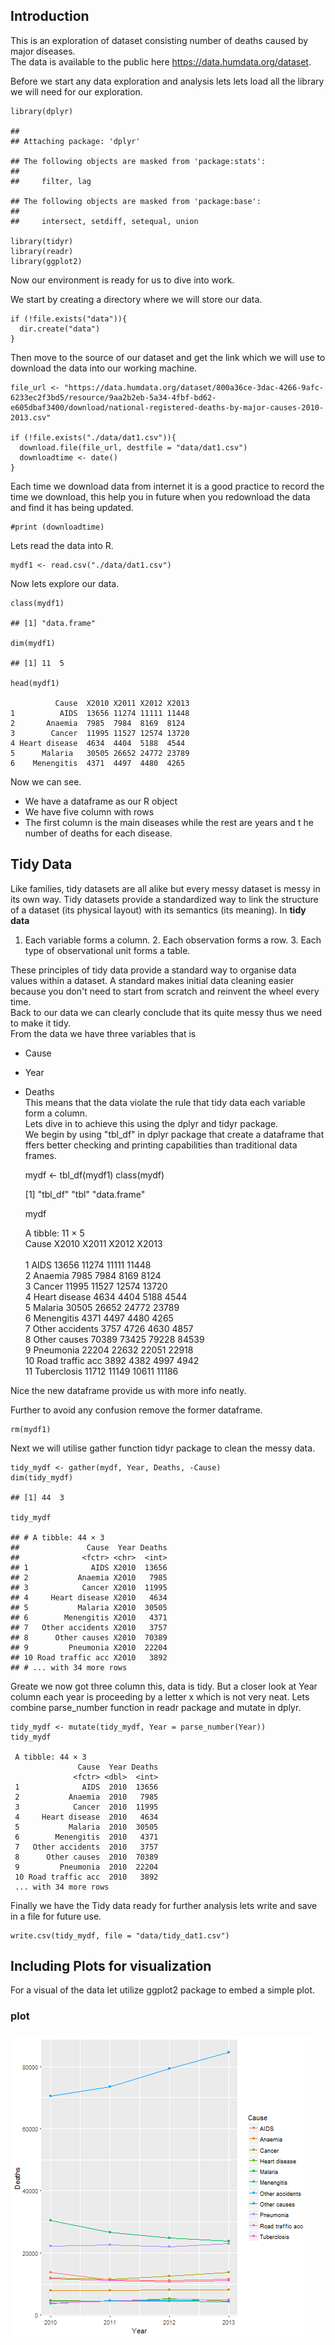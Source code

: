 Introduction
------------

This is an exploration of dataset consisting number of deaths caused by
major diseases.  
The data is available to the public here
<https://data.humdata.org/dataset>.

Before we start any data exploration and analysis lets lets load all the
library we will need for our exploration.

    library(dplyr)

    ## 
    ## Attaching package: 'dplyr'

    ## The following objects are masked from 'package:stats':
    ## 
    ##     filter, lag

    ## The following objects are masked from 'package:base':
    ## 
    ##     intersect, setdiff, setequal, union

    library(tidyr)
    library(readr)
    library(ggplot2)

Now our environment is ready for us to dive into work.

We start by creating a directory where we will store our data.

    if (!file.exists("data")){
      dir.create("data")
    }

Then move to the source of our dataset and get the link which we will
use to download the data into our working machine.

    file_url <- "https://data.humdata.org/dataset/800a36ce-3dac-4266-9afc-6233ec2f3bd5/resource/9aa2b2eb-5a34-4fbf-bd62-e605dbaf3400/download/national-registered-deaths-by-major-causes-2010-2013.csv"  

    if (!file.exists("./data/dat1.csv")){
      download.file(file_url, destfile = "data/dat1.csv") 
      downloadtime <- date()
    }

Each time we download data from internet it is a good practice to record
the time we download, this help you in future when you redownload the
data and find it has being updated.

    #print (downloadtime)

Lets read the data into R.

    mydf1 <- read.csv("./data/dat1.csv")

Now lets explore our data.

    class(mydf1)

    ## [1] "data.frame"

    dim(mydf1)

    ## [1] 11  5

    head(mydf1)

              Cause  X2010 X2011 X2012 X2013
    1          AIDS  13656 11274 11111 11448
    2       Anaemia  7985  7984  8169  8124
    3        Cancer  11995 11527 12574 13720
    4 Heart disease  4634  4404  5188  4544
    5      Malaria   30505 26652 24772 23789
    6    Menengitis  4371  4497  4480  4265

Now we can see.  
+ We have a dataframe as our R object  
+ We have five column with rows  
+ The first column is the main diseases while the rest are years and t
he number of deaths for each disease.

Tidy Data
---------

Like families, tidy datasets are all alike but every messy dataset is
messy in its own way. Tidy datasets provide a standardized way to link
the structure of a dataset (its physical layout) with its semantics (its
meaning). In **tidy data**  
1. Each variable forms a column. 2. Each observation forms a row. 3.
Each type of observational unit forms a table.

These principles of tidy data provide a standard way to organise data
values within a dataset. A standard makes initial data cleaning easier
because you don't need to start from scratch and reinvent the wheel
every time.  
Back to our data we can clearly conclude that its quite messy thus we
need to make it tidy.  
From the data we have three variables that is  
+ Cause  
+ Year  
+ Deaths  
This means that the data violate the rule that tidy data each variable
form a column.  
Lets dive in to achieve this using the dplyr and tidyr package.  
We begin by using "tbl\_df" in dplyr package that create a dataframe
that ffers better checking and printing capabilities than traditional
data frames.

    mydf <- tbl_df(mydf1)
    class(mydf)   

    [1] "tbl_df"     "tbl"        "data.frame"   

    mydf   

     A tibble: 11 × 5   
                   Cause X2010 X2011 X2012 X2013   
                  <fctr> <int> <int> <int> <int>   
     1              AIDS 13656 11274 11111 11448   
     2           Anaemia  7985  7984  8169  8124   
     3            Cancer 11995 11527 12574 13720   
     4     Heart disease  4634  4404  5188  4544   
     5           Malaria 30505 26652 24772 23789   
     6        Menengitis  4371  4497  4480  4265   
     7   Other accidents  3757  4726  4630  4857   
     8      Other causes 70389 73425 79228 84539   
     9         Pneumonia 22204 22632 22051 22918   
     10 Road traffic acc  3892  4382  4997  4942   
     11      Tuberclosis 11712 11149 10611 11186    

Nice the new dataframe provide us with more info neatly.

Further to avoid any confusion remove the former dataframe.

    rm(mydf1)

Next we will utilise gather function tidyr package to clean the messy
data.

    tidy_mydf <- gather(mydf, Year, Deaths, -Cause)
    dim(tidy_mydf)

    ## [1] 44  3

    tidy_mydf

    ## # A tibble: 44 × 3
    ##               Cause  Year Deaths
    ##              <fctr> <chr>  <int>
    ## 1              AIDS X2010  13656
    ## 2           Anaemia X2010   7985
    ## 3            Cancer X2010  11995
    ## 4     Heart disease X2010   4634
    ## 5           Malaria X2010  30505
    ## 6        Menengitis X2010   4371
    ## 7   Other accidents X2010   3757
    ## 8      Other causes X2010  70389
    ## 9         Pneumonia X2010  22204
    ## 10 Road traffic acc X2010   3892
    ## # ... with 34 more rows

Greate we now got three column this, data is tidy. But a closer look at
Year column each year is proceeding by a letter x which is not very
neat. Lets combine parse\_number function in readr package and mutate in
dplyr.

    tidy_mydf <- mutate(tidy_mydf, Year = parse_number(Year))
    tidy_mydf

     A tibble: 44 × 3
                   Cause  Year Deaths
                  <fctr> <dbl>  <int>
     1              AIDS  2010  13656
     2           Anaemia  2010   7985
     3            Cancer  2010  11995
     4     Heart disease  2010   4634
     5           Malaria  2010  30505
     6        Menengitis  2010   4371
     7   Other accidents  2010   3757
     8      Other causes  2010  70389
     9         Pneumonia  2010  22204
     10 Road traffic acc  2010   3892
     ... with 34 more rows

Finally we have the Tidy data ready for further analysis lets write and
save in a file for future use.

    write.csv(tidy_mydf, file = "data/tidy_dat1.csv")

Including Plots for visualization
---------------------------------

For a visual of the data let utilize ggplot2 package to embed a simple
plot.
<h3>plot<h3>    

![plot of plot1](figures/plot1.png)
